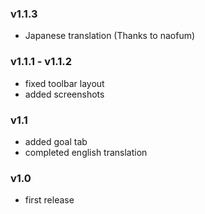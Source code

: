 ### v1.1.3

- Japanese translation (Thanks to naofum)

### v1.1.1 - v1.1.2

- fixed toolbar layout
- added screenshots


### v1.1

- added goal tab
- completed english translation


### v1.0

- first release
